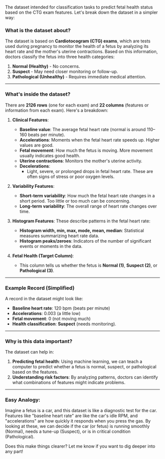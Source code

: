 The dataset intended for classification tasks to predict fetal health status based on the CTG exam features.
Let's break down the dataset in a simpler way:

### What is the dataset about?
The dataset is based on **Cardiotocogram (CTG) exams**, which are tests used during pregnancy to monitor the health of a fetus by analyzing its heart rate and the mother's uterine contractions. Based on this information, doctors classify the fetus into three health categories:
1. **Normal (Healthy)** - No concerns.
2. **Suspect** - May need closer monitoring or follow-up.
3. **Pathological (Unhealthy)** - Requires immediate medical attention.

---

### What's inside the dataset?
There are **2126 rows** (one for each exam) and **22 columns** (features or information from each exam). Here's a breakdown:

1. **Clinical Features**:
   - **Baseline value**: The average fetal heart rate (normal is around 110–160 beats per minute).
   - **Accelerations**: Moments when the fetal heart rate speeds up. Higher values are good.
   - **Fetal movement**: How much the fetus is moving. More movement usually indicates good health.
   - **Uterine contractions**: Monitors the mother's uterine activity.
   - **Decelerations**:
     - Light, severe, or prolonged drops in fetal heart rate. These are often signs of stress or poor oxygen levels.

2. **Variability Features**:
   - **Short-term variability**: How much the fetal heart rate changes in a short period. Too little or too much can be concerning.
   - **Long-term variability**: The overall range of heart rate changes over time.

3. **Histogram Features**:
   These describe patterns in the fetal heart rate:
   - **Histogram width, min, max, mode, mean, median**: Statistical measures summarizing heart rate data.
   - **Histogram peaks/zeroes**: Indicators of the number of significant events or moments in the data.

4. **Fetal Health (Target Column)**:
   - This column tells us whether the fetus is **Normal (1)**, **Suspect (2)**, or **Pathological (3)**.

---

### Example Record (Simplified)
A record in the dataset might look like:
- **Baseline heart rate**: 120 bpm (beats per minute)
- **Accelerations**: 0.003 (a little low)
- **Fetal movement**: 0 (not moving much)
- **Health classification**: **Suspect** (needs monitoring).

---

### Why is this data important?
The dataset can help in:
1. **Predicting fetal health**: Using machine learning, we can teach a computer to predict whether a fetus is normal, suspect, or pathological based on the features.
2. **Understanding risk factors**: By analyzing patterns, doctors can identify what combinations of features might indicate problems.

---

### Easy Analogy:
Imagine a fetus is a car, and this dataset is like a diagnostic test for the car. Features like "baseline heart rate" are like the car's idle RPM, and "accelerations" are how quickly it responds when you press the gas. By looking at these, we can decide if the car (or fetus) is running smoothly (Normal), needs a tune-up (Suspect), or is in critical condition (Pathological).

Does this make things clearer? Let me know if you want to dig deeper into any part!
